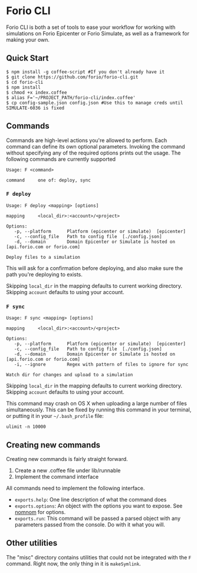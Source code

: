 # Forio CLI

Forio CLI is both a set of tools to ease your workflow for working with simulations on Forio Epicenter or Forio Simulate, as well as a framework for making your own.

## Quick Start

    $ npm install -g coffee-script #If you don't already have it
    $ git clone https://github.com/forio/forio-cli.git
    $ cd forio-cli
    $ npm install
    $ chmod +x index.coffee
    $ alias F='~/PROJECT_PATH/forio-cli/index.coffee'
    $ cp config-sample.json config.json #Use this to manage creds until SIMULATE-6036 is fixed

## Commands

Commands are high-level actions you're allowed to perform. Each command can define its own optional parameters. Invoking the command without specifying any of the required options prints out the usage. The following commands are currently supported

    Usage: F <command>

    command     one of: deploy, sync

### `F deploy`

    Usage: F deploy <mapping> [options]

    mapping     <local_dir>:<account>/<project>

    Options:
       -p, --platform      Platform (epicenter or simulate)  [epicenter]
       -c, --config_file   Path to config file  [./config.json]
       -d, --domain        Domain Epicenter or Simulate is hosted on  [api.forio.com or forio.com]

    Deploy files to a simulation

This will ask for a confirmation before deploying, and also make sure the path you're deploying to exists.

Skipping `local_dir` in the mapping defaults to current working directory. Skipping `account` defaults to using your account.

### `F sync`

    Usage: F sync <mapping> [options]

    mapping     <local_dir>:<account>/<project>

    Options:
       -p, --platform      Platform (epicenter or simulate)  [epicenter]
       -c, --config_file   Path to config file  [./config.json]
       -d, --domain        Domain Epicenter or Simulate is hosted on  [api.forio.com or forio.com]
       -i, --ignore        Regex with pattern of files to ignore for sync

    Watch dir for changes and upload to a simulation

Skipping `local_dir` in the mapping defaults to current working directory. Skipping `account` defaults to using your account.

This command may crash on OS X when uploading a large number of files simultaneously. This can be fixed by running this command in your terminal, or putting it in your `~/.bash_profile` file:

    ulimit -n 10000

## Creating new commands

Creating new commands is fairly straight forward.

1. Create a new .coffee file under lib/runnable
2. Implement the command interface

All commands need to implement the following interface.

- `exports.help`: One line description of what the command does
- `exports.options`: An object with the options you want to expose. See [nomnom][nom_nom_site] for options.
- `exports.run`: This command will be passed a parsed object with any parameters passed from the console. Do with it what you will.

## Other utilities

The "misc" directory contains utilities that could not be integrated with the `F` command. Right now, the only thing in it is `makeSymlink`.


[nom_nom_site]: https://github.com/harthur/nomnom
